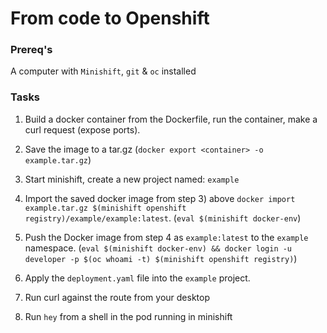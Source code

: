 # From code to Openshift

### Prereq's

A computer with `Minishift`, `git` & `oc` installed


### Tasks

1) Build a docker container from the Dockerfile, run the container, make a curl request (expose ports).

2) Save the image to a tar.gz (`docker export <container> -o example.tar.gz`)

3) Start minishift, create a new project named: `example`

4) Import the saved docker image from step 3) above `docker import example.tar.gz $(minishift openshift registry)/example/example:latest`. (`eval $(minishift docker-env`)

5) Push the Docker image from step 4 as `example:latest` to the `example` namespace. (`eval $(minishift docker-env) && docker login -u developer -p $(oc whoami -t) $(minishift openshift registry)`)

6) Apply the `deployment.yaml` file into the `example` project.

7) Run curl against the route from your desktop

8) Run `hey` from a shell in the pod running in minishift


